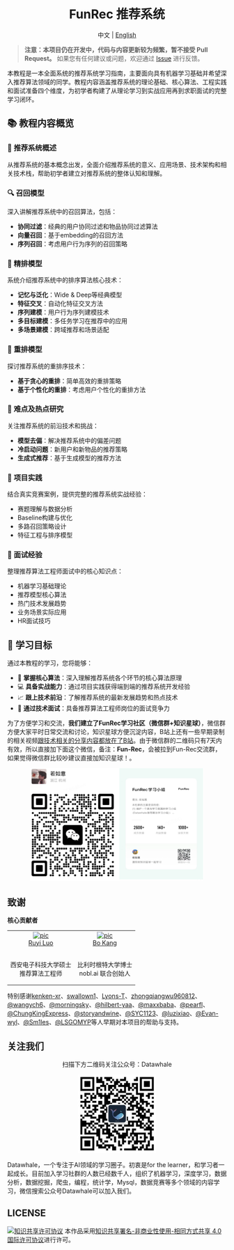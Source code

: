 <div align=center>
  <h1>FunRec 推荐系统</h1>
</div>
<div align="center">

中文 | [English](./README_en.md)

</div>

> **注意：本项目仍在开发中，代码与内容更新较为频繁，暂不接受 Pull Request。**
> 如果您有任何建议或问题，欢迎通过 [Issue](https://github.com/datawhalechina/fun-rec/issues) 进行反馈。

本教程是一本全面系统的推荐系统学习指南，主要面向具有机器学习基础并希望深入推荐算法领域的同学。教程内容涵盖推荐系统的理论基础、核心算法、工程实践和面试准备四个维度，为初学者构建了从理论学习到实战应用再到求职面试的完整学习闭环。

## 📚 教程内容概览

### 🎯 **推荐系统概述**
从推荐系统的基本概念出发，全面介绍推荐系统的意义、应用场景、技术架构和相关技术栈，帮助初学者建立对推荐系统的整体认知和理解。

### 🔍 **召回模型**
深入讲解推荐系统中的召回算法，包括：
- **协同过滤**：经典的用户协同过滤和物品协同过滤算法
- **向量召回**：基于embedding的召回方法
- **序列召回**：考虑用户行为序列的召回策略

### 🎯 **精排模型**
系统介绍推荐系统中的排序算法核心技术：
- **记忆与泛化**：Wide & Deep等经典模型
- **特征交叉**：自动化特征交叉方法
- **序列建模**：用户行为序列建模技术
- **多目标建模**：多任务学习在推荐中的应用
- **多场景建模**：跨域推荐和场景适配

### 🔄 **重排模型**
探讨推荐系统的重排序技术：
- **基于贪心的重排**：简单高效的重排策略
- **基于个性化的重排**：考虑用户个性化的重排方法

### 🚀 **难点及热点研究**
关注推荐系统的前沿技术和挑战：
- **模型去偏**：解决推荐系统中的偏差问题
- **冷启动问题**：新用户和新物品的推荐策略
- **生成式推荐**：基于生成模型的推荐方法

### 💼 **项目实践**
结合真实竞赛案例，提供完整的推荐系统实战经验：
- 赛题理解与数据分析
- Baseline构建与优化
- 多路召回策略设计
- 特征工程与排序模型

### 🎤 **面试经验**
整理推荐算法工程师面试中的核心知识点：
- 机器学习基础理论
- 推荐模型核心算法
- 热门技术发展趋势
- 业务场景实际应用
- HR面试技巧

## 🎯 **学习目标**

通过本教程的学习，您将能够：
- 🔧 **掌握核心算法**：深入理解推荐系统各个环节的核心算法原理
- 💻 **具备实战能力**：通过项目实践获得端到端的推荐系统开发经验
- 📈 **跟上技术前沿**：了解推荐系统的最新发展趋势和热点技术
- 🎯 **通过技术面试**：具备推荐算法工程师岗位的面试竞争力


为了方便学习和交流，**我们建立了FunRec学习社区（微信群+知识星球）**，微信群方便大家平时日常交流和讨论，知识星球方便沉淀内容，B站上还有一些早期录制的相关视频[跟技术相关的分享内容都放在了B站](https://space.bilibili.com/431850986/channel/collectiondetail?sid=339597)。由于微信群的二维码只有7天内有效，所以直接加下面这个微信，备注：**Fun-Rec**，会被拉到Fun-Rec交流群，如果觉得微信群比较吵建议直接加知识星球！。

<div align=center> 
<img src="imgs/join_community.png" alt="image-20220408193745249" width="400px";" />
</div>


## 致谢
**核心贡献者**

<table border="0">
  <tbody>
    <tr align="center" >
      <td>
         <a href="https://github.com/ruyiluo"><img width="70" height="70" src="https://github.com/ruyiluo.png?s=40" alt="pic"></a><br>
         <a href="https://github.com/ruyiluo">Ruyi Luo</a> 
        <p><br> 西安电子科技大学硕士 <br> 推荐算法工程师 </p>
      </td>
      <td>
         <a href="https://github.com/bokang-ugent"><img width="70" height="70" src="https://github.com/bokang-ugent.png?s=40" alt="pic"></a><br>
         <a href="https://bokang.io">Bo Kang</a> 
        <p><br> 比利时根特大学博士 <br> nobl.ai 联合创始人 </p>
      </td>
    </tr>
  </tbody>
</table>

特别感谢[kenken-xr](https://github.com/kenken-xr)、[swallown1](https://github.com/swallown1)、[Lyons-T](https://github.com/Lyons-T)、[zhongqiangwu960812](https://github.com/zhongqiangwu960812)、[@wangych6](https://github.com/wangych6)、[@morningsky](https://github.com/morningsky)、[@hilbert-yaa](https://github.com/hilbert-yaa)、[@maxxbaba](https://github.com/maxxbaba)、[@pearfl](https://github.com/pearfl)、[@ChungKingExpress](https://github.com/ChungKingExpress)、[@storyandwine](https://github.com/storyandwine)、[@SYC1123](https://github.com/SYC1123)、[@luzixiao](https://github.com/luzixiao)、[@Evan-wyl](https://github.com/Evan-wyl)、[@Sm1les](https://github.com/Sm1les)、[@LSGOMYP](https://github.com/LSGOMYP)等人早期对本项目的帮助与支持。


## 关注我们
<div align=center>
<p>扫描下方二维码关注公众号：Datawhale</p>
<img src="imgs/datawhale_qrcode.jpg" width = "180" height = "180">
</div>

Datawhale，一个专注于AI领域的学习圈子。初衷是for the learner，和学习者一起成长。目前加入学习社群的人数已经数千人，组织了机器学习，深度学习，数据分析，数据挖掘，爬虫，编程，统计学，Mysql，数据竞赛等多个领域的内容学习，微信搜索公众号Datawhale可以加入我们。


## LICENSE
<a rel="license" href="http://creativecommons.org/licenses/by-nc-sa/4.0/"><img alt="知识共享许可协议" style="border-width:0" src="https://img.shields.io/badge/license-CC%20BY--NC--SA%204.0-lightgrey" /></a>
本作品采用<a rel="license" href="http://creativecommons.org/licenses/by-nc-sa/4.0/">知识共享署名-非商业性使用-相同方式共享 4.0 国际许可协议</a>进行许可。
